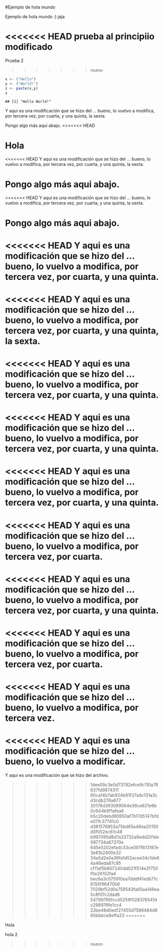 #Ejemplo de hola mundo

Ejemplo de hola mundo :) jaja

<<<<<<< HEAD
prueba al principiio modificado
=======
Prueba 2
>>>>>>> nuevo


```r
x <- ("Hello")
y <- ("World!")
z <- paste(x,y)
z
```

```
## [1] "Hello World!"
```
Y aqui es una modificación que se hizo del ... bueno, lo vuelvo a modifica, por tercera vez, por cuarta, y una quinta, la sexta.

Pongo algo más aqui abajo.
<<<<<<< HEAD

Hola
=======
<<<<<<< HEAD
Y aqui es una modificación que se hizo del ... bueno, lo vuelvo a modifica, por tercera vez, por cuarta, y una quinta, la sexta.

Pongo algo más aqui abajo.
=======
<<<<<<< HEAD
Y aqui es una modificación que se hizo del ... bueno, lo vuelvo a modifica, por tercera vez, por cuarta, y una quinta, la sexta.

Pongo algo más aqui abajo.
=======
<<<<<<< HEAD
Y aqui es una modificación que se hizo del ... bueno, lo vuelvo a modifica, por tercera vez, por cuarta, y una quinta.
=======
<<<<<<< HEAD
Y aqui es una modificación que se hizo del ... bueno, lo vuelvo a modifica, por tercera vez, por cuarta, y una quinta, la sexta.
=======
<<<<<<< HEAD
Y aqui es una modificación que se hizo del ... bueno, lo vuelvo a modifica, por tercera vez, por cuarta, y una quinta.
=======
<<<<<<< HEAD
Y aqui es una modificación que se hizo del ... bueno, lo vuelvo a modifica, por tercera vez, por cuarta, y una quinta.
=======
<<<<<<< HEAD
Y aqui es una modificación que se hizo del ... bueno, lo vuelvo a modifica, por tercera vez, por cuarta, y una quinta.
=======
<<<<<<< HEAD
Y aqui es una modificación que se hizo del ... bueno, lo vuelvo a modifica, por tercera vez, por cuarta.
=======
<<<<<<< HEAD
Y aqui es una modificación que se hizo del ... bueno, lo vuelvo a modifica, por tercera vez, por cuarta, y una quinta.
=======
<<<<<<< HEAD
Y aqui es una modificación que se hizo del ... bueno, lo vuelvo a modifica, por tercera vez, por cuarta.
=======
<<<<<<< HEAD
Y aqui es una modificación que se hizo del ... bueno, lo vuelvo a modifica, por tercera vez.
=======
<<<<<<< HEAD
Y aqui es una modificación que se hizo del ... bueno, lo vuelvo a modificar.
=======
Y aqui es una modificación que se hizo del archivo.
>>>>>>> 1dee09c3e0d73782efce9c110a78637fd9874311
>>>>>>> 60ca14b7ab924b61f37a4c131a3cd3cdb276a877
>>>>>>> 30176d393089064e38ce621e6b0c644b9f1afea6
>>>>>>> b5c20debd90950af7b17d5147bfde07fc37741c0
>>>>>>> d381576953a75bd65a46ea20150d0f052ec61c48
>>>>>>> b997095d8d7a33732a9edd201de097734a87370e
>>>>>>> 645e5202efadc33ce097f613187e3e81b2400e32
>>>>>>> 34a5d2e0a36fa1d52acee34c1de84a46eda87c95
>>>>>>> cf11af5b807240dd021f514e2f750f0e26152fa4
>>>>>>> bec6a3c075910ea7dddf41edb71c6155f96470b6
>>>>>>> 7029bf52d0a759543fa65aa146ea5c8f07c2dad8
>>>>>>> 54799795fccd5259f028376541dc298976fe1cc4
>>>>>>> 23be48d0ed127455d7586484d860bbbce8effa33
=======

Hola

hola 2


>>>>>>> nuevo
